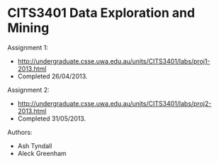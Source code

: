 CITS3401 Data Exploration and Mining
========

Assignment 1:
 * http://undergraduate.csse.uwa.edu.au/units/CITS3401/labs/proj1-2013.html
 * Completed 26/04/2013.

  
Assignment 2:
 * http://undergraduate.csse.uwa.edu.au/units/CITS3401/labs/proj2-2013.html
 * Completed 31/05/2013.


Authors:
 * Ash Tyndall
 * Aleck Greenham
